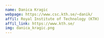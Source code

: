 ```yaml
---
name: Danica Kragic
webpage: https://www.csc.kth.se/~danik/
affil: Royal Institute of Technology (KTH)
affil_link: https://www.kth.se/
img: danica_kragic.png
---
```

